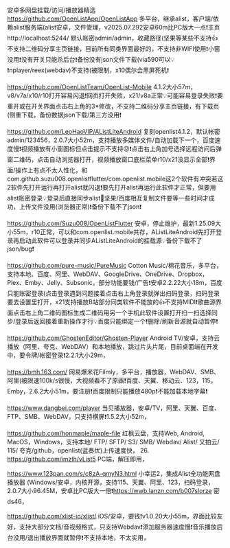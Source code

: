 安卓多网盘挂载/访问​/播放器精选
https://github.com/OpenListApp/OpenListApp 多平台，继承alist，客户端/依赖alist服务端(alist安卓，文件管理，v2025.07.292安卓60m比PC版大一点❗主页http://localhost:5244/ 默认帐密admin/admin，收藏路径(坚果等某些不支持👍不支持二维码分享主页链接，目前所有同类界面最好的，不支持非WIFI使用❗小窗没用❗没有开关只能杀后台❗备份没有json文件下载(via590可以💡❗nplayer/reex(webdav)不支持(被限制，x10偶尔会黑屏死机❗

https://github.com/OpenListTeam/OpenList-Mobile 4.1.2大小57m，v8/v7a/x10/r10打开容易闪退❗️网页打开失败，x21/v8a正常💡可能容易登录失败❗️要重开或在开关界面点击右上角的3*修改，不支持二维码分享主页链接，有下载页(侧重下载，备份数据json下载/第三方没用❗

https://github.com/LeoHaoVIP/AListLiteAndroid 复刻openlist4.1.2，默认帐密admin/123456，2.0.7大小52m，支持播放多媒体文件/自动加载下一个，百度速度慢❗视频播放有小窗图标但点击提示不支持😡❗点击右上角加号选择远程访问后弹窗二维码，点击自动浏览器打开，视频播放窗口底栏菜单r10/x21没显示全部❗️界面/操作上有点不太人性化，和com.github.suzu008.openlistflutter/com.openlist.mobile这2个软件有冲突若这2软件先打开运行再打开alist就闪退❗要先打开alist再运行此软件才正常，但要用alist帐密登录💡登录后直接同步alist🌟坚果/百度相互复制文件要等一些时间才成功，上传文件没用(浏览器正常)❗备份下载不了json❗

https://github.com/Suzu008/OpenListFlutter 安卓，停止维护，最新1.25.09大小55m，r10正常，可以和com.openlist.mobile共存，AListLiteAndroid先打开登录再启动此软件可以登录并同步AListLiteAndroid的挂载源💡备份下载不了json/bug❗
 
https://github.com/pure-music/PureMusic Cotton Music/棉花音乐，多平台，支持本地、百度、阿里、WebDAV、GoogleDrive、OneDrive、Dropbox，Plex、Emby、Jelly、Subsonic，部分功能要钱/广告❗️安卓2.2.22大小18m，百度只能账密登录(点击登录遇到问题接着点击右上角登录就弹出扫码登录，扫码登录要去设置里打开，x21支持播放B站部分同类软件不能放的👍不支持MIDI❗️歌曲源界面点击右上角二维码图标生成二维码用另一个手机此软件设置打开扫一扫选择同步/登录后返回接着重新操作才行💡百度只能绑定一个❗删除/刷新音源就自动暂停❗

https://github.com/GhostenEditor/Ghosten-Player Android TV/安卓，支持云播放（阿里、夸克、WebDAV）和本地播放，跳过片头片尾，目前桌面端在开发中，要令牌/帐密登录❗2.2.1大小29m，

https://bmh.163.com/ 网易爆米花Filmly，多平台，播放器，WebDAV、SMB、阿里(被限速100k/s很慢，大视频看不了原画❗百度、天翼、移动云、123，115，Emby，2.6.2大小51m，要注册❗百度限制只能播放480p❗不能加载本地字幕❗

https://www.dangbei.com/player 当贝播放器，安卓/TV，阿里、天翼、百度、FTP、SMB、WebDAV，只支持横屏❗1.5.2大小52m，

https://github.com/honmaple/maple-file 红枫云盘，支持Web, Android, MacOS，Windows，支持本地/ FTP/ SFTP/ S3/ SMB/ Webdav/ Alist/ 又拍云/ 115/ 夸克/github，openlist(蓝奏优)上传速度快，
26. https://github.com/imzlh/vList5 PC端，解压即用，

https://www.123pan.com/s/c8zA-qmyN3.html 小幸运2，集成Alist全功能网盘播放器 (Windows/安卓，内核开源，支持115、天翼、阿里、123，扫码登录，2.0.7大小96.45M，安卓比PC版大一倍❗https://wwb.lanzn.com/b007slorze 密ds46，

https://github.com/xlist-io/xlist/ iOS/安卓，要钱❗️v1.0.20大小55m，界面比较友好，支持大部分文档/音视频格式，只支持Webdav❗添加服务器速度慢❗音乐播放后台没用/退出播放界面就暂停❗不支持本地，不太实用，

